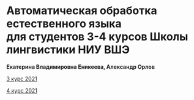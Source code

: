 # Автоматическая обработка естественного языка <br>для студентов 3-4 курсов Школы лингвистики НИУ ВШЭ

**Екатерина Владимировна Еникеева, Александр Орлов**

[3 курс 2021](3rd_year)

[4 курс 2021](4th_year)
